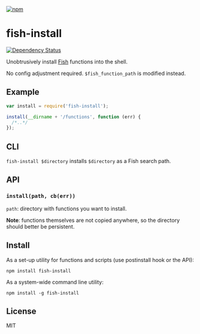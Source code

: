 [![npm](https://nodei.co/npm/fish-install.png)](https://nodei.co/npm/fish-install/)

# fish-install

[![Dependency Status][david-badge]][david]

Unobtrusively install [Fish](http://fishshell.com/) functions into the shell.

No config adjustment required. `$fish_function_path` is modified instead.

[david]: https://david-dm.org/eush77/fish-install
[david-badge]: https://david-dm.org/eush77/fish-install.png

## Example

```js
var install = require('fish-install');

install(__dirname + '/functions', function (err) {
  /*..*/
});
```

## CLI

`fish-install $directory` installs `$directory` as a Fish search path.

## API

### `install(path, cb(err))`

`path`: directory with functions you want to install.

**Note**: functions themselves are not copied anywhere, so the directory should better be persistent.

## Install

As a set-up utility for functions and scripts (use postinstall hook or the API):

```shell
npm install fish-install
```

As a system-wide command line utility:

```shell
npm install -g fish-install
```

## License

MIT
